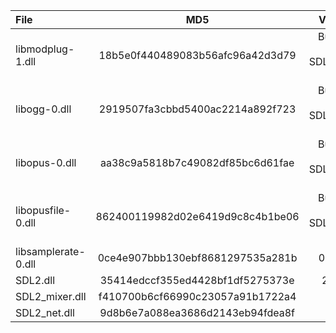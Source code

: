 | File                |               MD5                |            Version            |
|:--------------------|:--------------------------------:|:-----------------------------:|
| libmodplug-1.dll    | 18b5e0f440489083b56afc96a42d3d79 | Bundled with SDL2_mixer 2.6.1 |
| libogg-0.dll        | 2919507fa3cbbd5400ac2214a892f723 | Bundled with SDL2_mixer 2.6.1 |
| libopus-0.dll       | aa38c9a5818b7c49082df85bc6d61fae | Bundled with SDL2_mixer 2.6.1 |
| libopusfile-0.dll   | 862400119982d02e6419d9c8c4b1be06 | Bundled with SDL2_mixer 2.6.1 |
| libsamplerate-0.dll | 0ce4e907bbb130ebf8681297535a281b |            0.1.9-2            |
| SDL2.dll            | 35414edccf355ed4428bf1df5275373e |            2.26.3             |
| SDL2_mixer.dll      | f410700b6cf66990c23057a91b1722a4 |             2.6.1             |
| SDL2_net.dll        | 9d8b6e7a088ea3686d2143eb94fdea8f |             2.2.0             |
